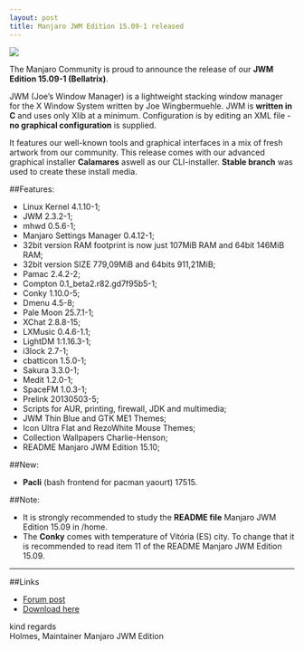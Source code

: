 ```yaml
---
layout: post
title: Manjaro JWM Edition 15.09-1 released
---
```


<img src="https://manjaro.github.io/images/manjaro-jwm-15.09.jpg">

The Manjaro Community is proud to announce the release of our **JWM Edition 15.09-1 (Bellatrix)**.  

JWM (Joe’s Window Manager) is a lightweight stacking window manager for the X Window System written by Joe Wingbermuehle. JWM is **written in C** and uses only Xlib at a minimum. Configuration is by editing an XML file - **no graphical configuration** is supplied.  

It features our well-known tools and graphical interfaces in a mix of fresh artwork from our community. This release comes with our advanced graphical installer **Calamares** aswell as our CLI-installer. **Stable branch** was used to create these install media.  

##Features:  

* Linux Kernel 4.1.10-1;  
* JWM 2.3.2-1;  
* mhwd 0.5.6-1;  
* Manjaro Settings Manager 0.4.12-1;  
* 32bit version RAM footprint is now just 107MiB RAM and 64bit 146MiB RAM;  
* 32bit version SIZE 779,09MiB and 64bits  911,21MiB;  
* Pamac 2.4.2-2;  
* Compton 0.1_beta2.r82.gd7f95b5-1;  
* Conky 1.10.0-5;  
* Dmenu 4.5-8;  
* Pale Moon 25.7.1-1;  
* XChat 2.8.8-15;  
* LXMusic 0.4.6-1.1;  
* LightDM 1:1.16.3-1;  
* i3lock 2.7-1;  
* cbatticon 1.5.0-1;  
* Sakura 3.3.0-1;  
* Medit 1.2.0-1;  
* SpaceFM 1.0.3-1;  
* Prelink 20130503-5;  
* Scripts for AUR, printing, firewall, JDK and multimedia;  
* JWM Thin Blue and GTK ME1 Themes;  
* Icon Ultra Flat and RezoWhite Mouse Themes;  
* Collection Wallpapers Charlie-Henson;   
* README Manjaro JWM Edition 15.10;  

##New:

* **Pacli** (bash frontend for pacman yaourt) 17515.  

##Note: 

* It is strongly recommended to study the **README file** Manjaro JWM Edition 15.09 in /home.  
* The **Conky** comes with temperature of Vitória (ES) city. To change that it is recommended to read item 11 of the README Manjaro JWM Edition 15.09.

----

##Links

* [Forum post](https://forum.manjaro.org/index.php?topic=27220.0)  
* [Download here](https://sourceforge.net/projects/holmeslinux/files/Manjaro%20JWM%2015.09/Code%20111015final/)  

kind regards  
Holmes, Maintainer Manjaro JWM Edition